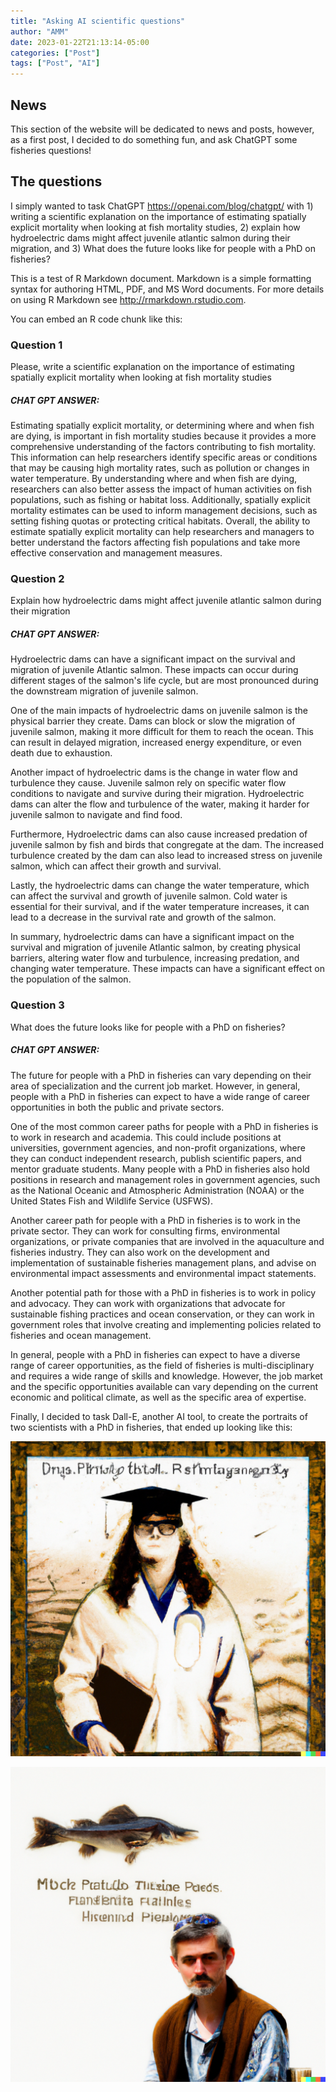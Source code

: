 ```yaml
---
title: "Asking AI scientific questions"
author: "AMM"
date: 2023-01-22T21:13:14-05:00
categories: ["Post"]
tags: ["Post", "AI"]
---
```




## News

This section of the website will be dedicated to news and posts, however, as a first post, I decided to do something fun, and ask ChatGPT some fisheries questions! 

## The questions


I simply wanted to task ChatGPT <https://openai.com/blog/chatgpt/> with 1) writing a scientific explanation on the importance of estimating spatially explicit mortality when looking at fish mortality studies, 2) explain how hydroelectric dams might affect juvenile atlantic salmon during their migration, and 3) What does the future looks like for people with a PhD on fisheries?

This is a test of R Markdown document. Markdown is a simple formatting syntax for authoring HTML, PDF, and MS Word documents. For more details on using R Markdown see <http://rmarkdown.rstudio.com>.

You can embed an R code chunk like this:

### Question 1    

Please, write a scientific explanation on the importance of estimating spatially explicit mortality when looking at fish mortality studies

##### CHAT GPT ANSWER:

Estimating spatially explicit mortality, or determining where and when fish are dying, is important in fish mortality studies because it provides a more comprehensive understanding of the factors contributing to fish mortality. This information can help researchers identify specific areas or conditions that may be causing high mortality rates, such as pollution or changes in water temperature. By understanding where and when fish are dying, researchers can also better assess the impact of human activities on fish populations, such as fishing or habitat loss. Additionally, spatially explicit mortality estimates can be used to inform management decisions, such as setting fishing quotas or protecting critical habitats. Overall, the ability to estimate spatially explicit mortality can help researchers and managers to better understand the factors affecting fish populations and take more effective conservation and management measures.


### Question 2    

Explain how hydroelectric dams might affect juvenile atlantic salmon during their migration

##### CHAT GPT ANSWER:


Hydroelectric dams can have a significant impact on the survival and migration of juvenile Atlantic salmon. These impacts can occur during different stages of the salmon's life cycle, but are most pronounced during the downstream migration of juvenile salmon.

One of the main impacts of hydroelectric dams on juvenile salmon is the physical barrier they create. Dams can block or slow the migration of juvenile salmon, making it more difficult for them to reach the ocean. This can result in delayed migration, increased energy expenditure, or even death due to exhaustion.

Another impact of hydroelectric dams is the change in water flow and turbulence they cause. Juvenile salmon rely on specific water flow conditions to navigate and survive during their migration. Hydroelectric dams can alter the flow and turbulence of the water, making it harder for juvenile salmon to navigate and find food.

Furthermore, Hydroelectric dams can also cause increased predation of juvenile salmon by fish and birds that congregate at the dam. The increased turbulence created by the dam can also lead to increased stress on juvenile salmon, which can affect their growth and survival.

Lastly, the hydroelectric dams can change the water temperature, which can affect the survival and growth of juvenile salmon. Cold water is essential for their survival, and if the water temperature increases, it can lead to a decrease in the survival rate and growth of the salmon.

In summary, hydroelectric dams can have a significant impact on the survival and migration of juvenile Atlantic salmon, by creating physical barriers, altering water flow and turbulence, increasing predation, and changing water temperature. These impacts can have a significant effect on the population of the salmon.


### Question 3    

What does the future looks like for people with a PhD on fisheries?

##### CHAT GPT ANSWER:

The future for people with a PhD in fisheries can vary depending on their area of specialization and the current job market. However, in general, people with a PhD in fisheries can expect to have a wide range of career opportunities in both the public and private sectors.

One of the most common career paths for people with a PhD in fisheries is to work in research and academia. This could include positions at universities, government agencies, and non-profit organizations, where they can conduct independent research, publish scientific papers, and mentor graduate students. Many people with a PhD in fisheries also hold positions in research and management roles in government agencies, such as the National Oceanic and Atmospheric Administration (NOAA) or the United States Fish and Wildlife Service (USFWS).

Another career path for people with a PhD in fisheries is to work in the private sector. They can work for consulting firms, environmental organizations, or private companies that are involved in the aquaculture and fisheries industry. They can also work on the development and implementation of sustainable fisheries management plans, and advise on environmental impact assessments and environmental impact statements.

Another potential path for those with a PhD in fisheries is to work in policy and advocacy. They can work with organizations that advocate for sustainable fishing practices and ocean conservation, or they can work in government roles that involve creating and implementing policies related to fisheries and ocean management.

In general, people with a PhD in fisheries can expect to have a diverse range of career opportunities, as the field of fisheries is multi-disciplinary and requires a wide range of skills and knowledge. However, the job market and the specific opportunities available can vary depending on the current economic and political climate, as well as the specific area of expertise.

Finally, I decided to task Dall-E, another AI tool, to create the portraits of two scientists with a PhD in fisheries, that ended up looking like this:
 
![Figure 4. An image created by Dall-e when tasked with making a portrait of someone who has a PhD in fisheries](./fisheriesphd1.png) 


![Figure 5. An image created by Dall-e when tasked with making a portrait of someone who has a PhD in fisheries](./fisheriesphd2.png) 


